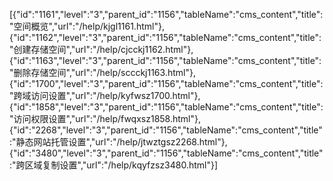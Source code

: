 [{"id":"1161","level":"3","parent_id":"1156","tableName":"cms_content","title":"空间概览","url":"/help/kjgl1161.html"},{"id":"1162","level":"3","parent_id":"1156","tableName":"cms_content","title":"创建存储空间","url":"/help/cjcckj1162.html"},{"id":"1163","level":"3","parent_id":"1156","tableName":"cms_content","title":"删除存储空间","url":"/help/sccckj1163.html"},{"id":"1700","level":"3","parent_id":"1156","tableName":"cms_content","title":"跨域访问设置","url":"/help/kyfwsz1700.html"},{"id":"1858","level":"3","parent_id":"1156","tableName":"cms_content","title":"访问权限设置","url":"/help/fwqxsz1858.html"},{"id":"2268","level":"3","parent_id":"1156","tableName":"cms_content","title":"静态网站托管设置","url":"/help/jtwztgsz2268.html"},{"id":"3480","level":"3","parent_id":"1156","tableName":"cms_content","title":"跨区域复制设置","url":"/help/kqyfzsz3480.html"}]